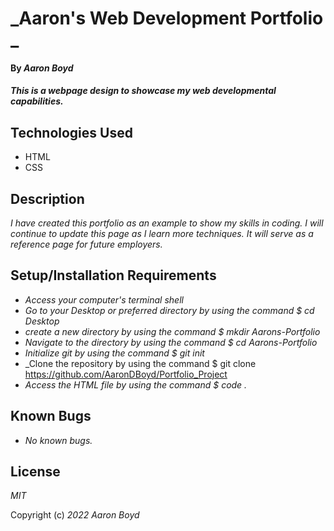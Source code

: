 # _Aaron's Web Development Portfolio _

#### By _**Aaron Boyd**_

#### _This is a webpage design to showcase my web developmental capabilities._

## Technologies Used

* HTML
* CSS

## Description

_I have created this portfolio as an example to show my skills in coding. I will continue to update this page as I learn more techniques. It will serve as a reference page for future employers._

## Setup/Installation Requirements

* _Access your computer's terminal shell_
* _Go to your Desktop or preferred directory by using the command $ cd Desktop_
* _create a new directory by using the command $ mkdir Aarons-Portfolio_
* _Navigate to the directory by using the command $ cd Aarons-Portfolio_
* _Initialize git by using the command $ git init_
* _Clone the repository by using the command $ git clone https://github.com/AaronDBoyd/Portfolio_Project
* _Access the HTML file by using the command $ code ._



## Known Bugs

* _No known bugs._

## License

_MIT_

Copyright (c) _2022_ _Aaron Boyd_